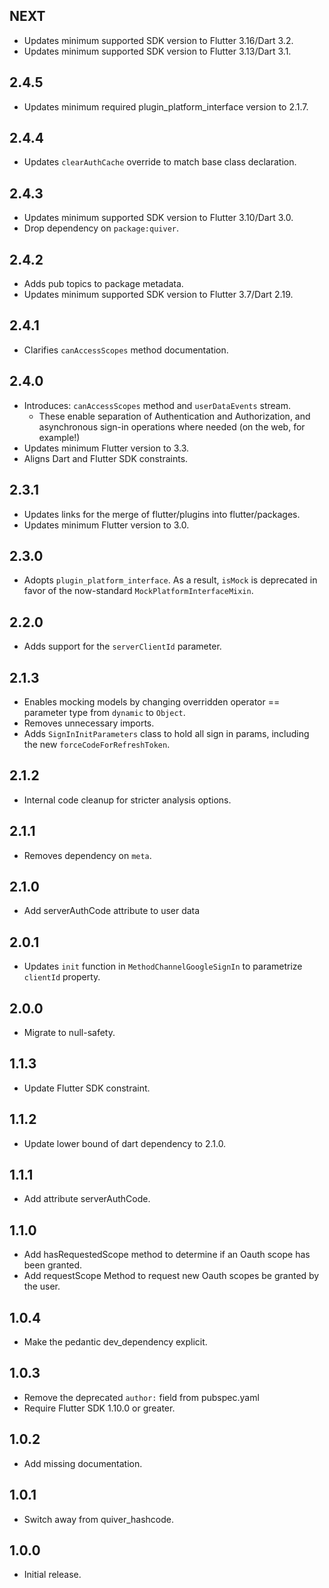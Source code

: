 ## NEXT

* Updates minimum supported SDK version to Flutter 3.16/Dart 3.2.
* Updates minimum supported SDK version to Flutter 3.13/Dart 3.1.

## 2.4.5

* Updates minimum required plugin_platform_interface version to 2.1.7.

## 2.4.4

* Updates `clearAuthCache` override to match base class declaration.

## 2.4.3

* Updates minimum supported SDK version to Flutter 3.10/Dart 3.0.
* Drop dependency on `package:quiver`.

## 2.4.2

* Adds pub topics to package metadata.
* Updates minimum supported SDK version to Flutter 3.7/Dart 2.19.

## 2.4.1

* Clarifies `canAccessScopes` method documentation.

## 2.4.0

* Introduces: `canAccessScopes` method and `userDataEvents` stream.
  * These enable separation of Authentication and Authorization, and asynchronous
    sign-in operations where needed (on the web, for example!)
* Updates minimum Flutter version to 3.3.
* Aligns Dart and Flutter SDK constraints.

## 2.3.1

* Updates links for the merge of flutter/plugins into flutter/packages.
* Updates minimum Flutter version to 3.0.

## 2.3.0

* Adopts `plugin_platform_interface`. As a result, `isMock` is deprecated in
  favor of the now-standard `MockPlatformInterfaceMixin`.

## 2.2.0

* Adds support for the `serverClientId` parameter.

## 2.1.3

* Enables mocking models by changing overridden operator == parameter type from `dynamic` to `Object`.
* Removes unnecessary imports.
* Adds `SignInInitParameters` class to hold all sign in params, including the new `forceCodeForRefreshToken`.

## 2.1.2

* Internal code cleanup for stricter analysis options.

## 2.1.1

* Removes dependency on `meta`.

## 2.1.0

* Add serverAuthCode attribute to user data

## 2.0.1

* Updates `init` function in `MethodChannelGoogleSignIn` to parametrize `clientId` property.

## 2.0.0

* Migrate to null-safety.

## 1.1.3

* Update Flutter SDK constraint.

## 1.1.2

* Update lower bound of dart dependency to 2.1.0.

## 1.1.1

* Add attribute serverAuthCode.

## 1.1.0

* Add hasRequestedScope method to determine if an Oauth scope has been granted.
* Add requestScope Method to request new Oauth scopes be granted by the user.

## 1.0.4

* Make the pedantic dev_dependency explicit.

## 1.0.3

* Remove the deprecated `author:` field from pubspec.yaml
* Require Flutter SDK 1.10.0 or greater.

## 1.0.2

* Add missing documentation.

## 1.0.1

* Switch away from quiver_hashcode.

## 1.0.0

* Initial release.

